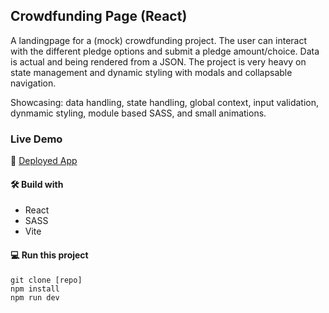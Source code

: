 ## Crowdfunding Page (React)

A landingpage for a (mock) crowdfunding project. The user can interact with the different pledge options and submit a pledge amount/choice. Data is actual and being rendered from a JSON. The project is very heavy on state management and dynamic styling with modals and collapsable navigation.

Showcasing: data handling, state handling, global context, input validation, dynmamic styling, module based SASS, and small animations.

### Live Demo

🚀 [Deployed App](https://snazzy-kitten-71e14a.netlify.app/)

#### 🛠️ Build with

- React
- SASS
- Vite

#### 💻 Run this project

```
git clone [repo]
npm install
npm run dev
```
